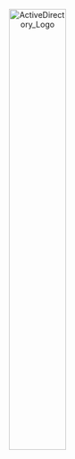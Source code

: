 <p align="center">
<img src="https://githubucket.s3.us-east-2.amazonaws.com/active_directory_Logo.png" alt="ActiveDirectory_Logo" width="45%"/>
</p>
